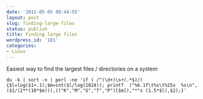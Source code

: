 ```yaml
---
date: '2011-05-05 08:44:55'
layout: post
slug: finding-large-files
status: publish
title: Finding large files
wordpress_id: '181'
categories:
- Linux
---
```


Easiest way to find the largest files / directories on a system

`du -k | sort -n | perl -ne 'if ( /^(\d+)\s+(.*$)/){$l=log($1+.1);$m=int($l/log(1024)); printf  ("%6.1f\t%s\t%25s  %s\n",($1/(2**(10*$m))),(("K","M","G","T","P")[$m]),"*"x (1.5*$l),$2);}'`
